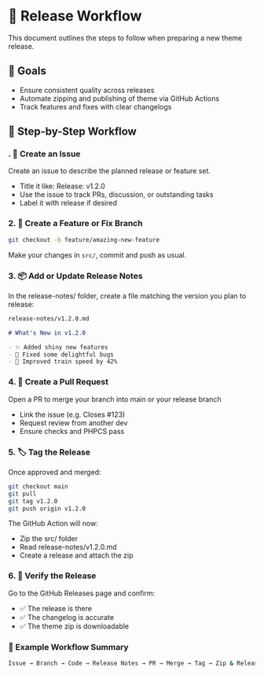 # 🚀 Release Workflow
This document outlines the steps to follow when preparing a new theme release.

## 🎯 Goals
- Ensure consistent quality across releases
- Automate zipping and publishing of theme via GitHub Actions
- Track features and fixes with clear changelogs

## 🧭 Step-by-Step Workflow

### . 📝 Create an Issue
Create an issue to describe the planned release or feature set.

- Title it like: Release: v1.2.0
- Use the issue to track PRs, discussion, or outstanding tasks
- Label it with release if desired

### 2. 🌿 Create a Feature or Fix Branch

```bash
git checkout -b feature/amazing-new-feature
```

Make your changes in `src/`, commit and push as usual.

### 3. 📦 Add or Update Release Notes
In the release-notes/ folder, create a file matching the version you plan to release:

```bash
release-notes/v1.2.0.md
```

```markdown
# What's New in v1.2.0

- ✨ Added shiny new features
- 🐛 Fixed some delightful bugs
- 🚂 Improved train speed by 42%
```

### 4. 🔁 Create a Pull Request
Open a PR to merge your branch into main or your release branch

- Link the issue (e.g. Closes #123)
- Request review from another dev
- Ensure checks and PHPCS pass

### 5. 🏷️ Tag the Release
Once approved and merged:

```bash
git checkout main
git pull
git tag v1.2.0
git push origin v1.2.0
```

The GitHub Action will now:

- Zip the src/ folder
- Read release-notes/v1.2.0.md
- Create a release and attach the zip

### 6. 🎉 Verify the Release

Go to the GitHub Releases page and confirm:

- ✅ The release is there
- ✅ The changelog is accurate
- ✅ The theme zip is downloadable

### 🔁 Example Workflow Summary

```bash
Issue → Branch → Code → Release Notes → PR → Merge → Tag → Zip & Release 🚀
```